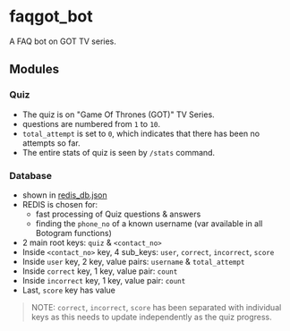 # faqgot_bot
A FAQ bot on GOT TV series.

## Modules
### Quiz
* The quiz is on "Game Of Thrones (GOT)" TV Series.
* questions are numbered from `1` to `10`.
* `total_attempt` is set to `0`, which indicates that there has been no attempts so far.
* The entire stats of quiz is seen by `/stats` command.

### Database
* shown in [redis_db.json](./redis_db.json)
* REDIS is chosen for:
	- fast processing of Quiz questions & answers
	- finding the `phone_no` of a known username (var available in all Botogram functions)
* 2 main root keys: `quiz` & `<contact_no>`
* Inside `<contact_no>` key, 4 sub_keys: `user`, `correct`, `incorrect`, `score`
* Inside `user` key, 2 key, value pairs: `username` & `total_attempt`
* Inside `correct` key, 1 key, value pair: `count`
* Inside `incorrect` key, 1 key, value pair: `count`
* Last, `score` key has value

> NOTE: `correct`, `incorrect`, `score` has been separated with individual keys as this needs to update independently as the quiz progress. 